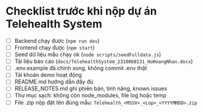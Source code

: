# Checklist trước khi nộp dự án Telehealth System

- [ ] Backend chạy được (`npm run dev`)
- [ ] Frontend chạy được (`npm start`)
- [ ] Seed dữ liệu mẫu chạy ok (`node scripts/seedFulldata.js`)
- [ ] Tài liệu báo cáo (`docs/TelehealthSystem_2310060131_HoHoangNhan.docx`)
- [ ] .env.example đã chỉnh xong, không commit .env thật
- [ ] Tài khoản demo hoạt động
- [ ] README.md hướng dẫn đầy đủ
- [ ] RELEASE_NOTES.md ghi phiên bản, tính năng, known issues
- [ ] Thư mục sạch: không còn node_modules, file log hoặc temp
- [ ] File .zip nộp đặt tên đúng mẫu: `Telehealth_<MSSV>_<Lop>_<YYYYMMDD>.zip`